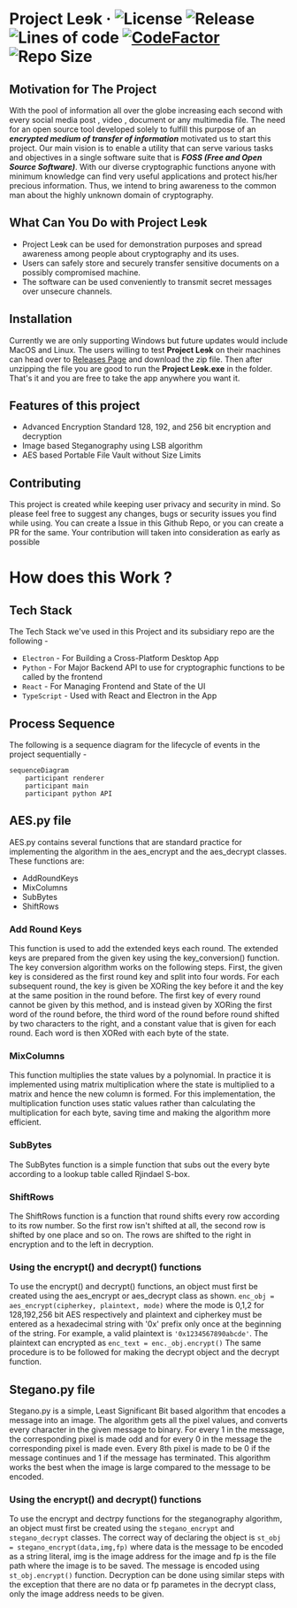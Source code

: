 # **Project Leɘk** &middot; ![License](https://img.shields.io/github/license/suryansh-23/project-leek?color=%23ffeb3b&label=License) ![Release](https://img.shields.io/github/v/release/Suryansh-23/Project-Leek?color=%238a4af3&include_prereleases&label=Release) ![Lines of code](https://img.shields.io/tokei/lines/github/Suryansh-23/Project-Leek) [![CodeFactor](https://www.codefactor.io/repository/github/suryansh-23/project-leek/badge)](https://www.codefactor.io/repository/github/suryansh-23/project-leek) ![Repo Size](https://img.shields.io/github/repo-size/Suryansh-23/Project-Leek?color=orange&label=Repo%20Size)
## Motivation for The Project
With the pool of information all over the globe increasing each second with every social media post , video , document or any multimedia file. The need for an open source tool developed solely to fulfill this purpose of an _**encrypted medium of transfer of information**_ motivated us to start this project. Our main vision is to enable a utility that can serve various tasks and objectives in a single software suite that is _**FOSS (Free and Open Source Software)**_. With our diverse cryptographic functions anyone with minimum knowledge can find very useful applications and protect his/her precious information. Thus, we intend to bring awareness to the common man about the highly unknown domain of cryptography. 
## **What Can You Do with Project Leɘk**
-	Project Leɘk can be used for demonstration purposes and spread awareness among people about cryptography and its uses.
-	Users can safely store and securely transfer sensitive documents on a possibly compromised machine. 
-	The software can be used conveniently to transmit secret messages over unsecure channels.
## **Installation**
Currently we are only supporting Windows but future updates would include MacOS and Linux. The users willing to test **Project Leɘk** on their machines can head over to [Releases Page](https://github.com/Suryansh-23/Project-Leek/releases) and download the zip file. Then after unzipping the file you are good to run the **Project Leɘk.exe** in the folder. That's it and you are free to take the app anywhere you want it.
## **Features of this project**
- Advanced Encryption Standard 128, 192, and 256 bit encryption and decryption
- Image based Steganography using LSB algorithm
- AES based Portable File Vault without Size Limits
## **Contributing** 
This project is created while keeping user privacy and security in mind. So please feel free to suggest any changes, bugs or security issues you find while using. You can create a Issue in this Github Repo, or you can create a PR for the same. Your contribution will taken into consideration as early as possible


# How does this Work ?
## Tech Stack 
The Tech Stack we've used in this Project and its subsidiary repo are the following - 
- `Electron` - For Building a Cross-Platform Desktop App
- `Python` - For Major Backend API to use for cryptographic functions to be called by the frontend
- `React` - For Managing Frontend and State of the UI
- `TypeScript` - Used with React and Electron in the App 

## Process Sequence 
The following is a sequence diagram for the lifecycle of events in the project sequentially -
```mermaid 
sequenceDiagram
    participant renderer 
    participant main
    participant python API
```

## **AES.py file**
AES.py contains several functions that are standard practice for implementing the algorithm in the aes_encrypt and the aes_decrypt classes. These functions are:
- AddRoundKeys
- MixColumns
- SubBytes
- ShiftRows
### **Add Round Keys**
This function is used to add the extended keys each round. The extended keys are prepared from the given key using the key_conversion() function. The key conversion algorithm works on the following steps. First, the given key is considered as the first round key and split into four words. For each subsequent round, the key is given be XORing the key before it and the key at the same position in the round before. The first key of every round cannot be given by this method, and is instead given by XORing the first word of the round before, the third word of the round before round shifted by two characters to the right, and a constant value that is given for each round. Each word is then XORed with each byte of the state.
### **MixColumns**
This function multiplies the state values by a polynomial. In practice it is implemented using matrix multiplication where the state is multiplied to a matrix and hence the new column is formed. For this implementation, the multiplication function uses static values rather than calculating the multiplication for each byte, saving time and making the algorithm more efficient.
### **SubBytes**
The SubBytes function is a simple function that subs out the every byte according to a lookup table called Rjindael S-box. 
### **ShiftRows**
The ShiftRows function is a function that round shifts every row according to its row number. So the first row isn't shifted at all, the second row is shifted by one place and so on. The rows are shifted to the right in encryption and to the left in decryption.
### **Using the encrypt() and decrypt() functions**
To use the encrypt() and decrypt() functions, an object must first be created using the aes_encrypt or aes_decrypt class as shown.
```enc_obj = aes_encrypt(cipherkey, plaintext, mode)``` where the mode is 0,1,2 for 128,192,256 bit AES respectively and plaintext and cipherkey must be entered as a hexadecimal string with '0x' prefix only once at the beginning of the string. For example, a valid plaintext is ```'0x1234567890abcde'```. The plaintext can encrypted as ```enc_text = enc._obj.encrypt()```
The same procedure is to be followed for making the decrypt object and the decrypt function.
## **Stegano.py file**
Stegano.py is a simple, Least Significant Bit based algorithm that encodes a message into an image. The algorithm gets all the pixel values, and converts every character in the given message to binary. For every 1 in the message, the corresponding pixel is made odd and for every 0 in the message the corresponding pixel is made even. Every 8th pixel is made to be 0 if the message continues and 1 if the message has terminated. 
This algorithm works the best when the image is large compared to the message to be encoded. 
### **Using the encrypt() and decrypt() functions**
To use the encrypt and dectrpy functions for the steganography algorithm, an object must first be created using the ```stegano_encrypt``` and ```stegano_decrypt``` classes. The correct way of declaring the object is ```st_obj = stegano_encrypt(data,img,fp)``` where data is the message to be encoded as a string literal, img is the image address for the image and fp is the file path where the image is to be saved. The message is encoded using ```st_obj.encrypt()``` function.
Decryption can be done using similar steps with the exception that there are no data or fp parametes in the decrypt class, only the image address needs to be given.
